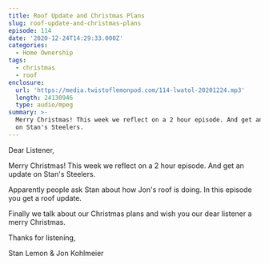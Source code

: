 ```yaml
---
title: Roof Update and Christmas Plans
slug: roof-update-and-christmas-plans
episode: 114
date: '2020-12-24T14:29:33.000Z'
categories:
  - Home Ownership
tags:
  - christmas
  - roof
enclosure:
  url: 'https://media.twistoflemonpod.com/114-lwatol-20201224.mp3'
  length: 24130946
  type: audio/mpeg
summary: >-
  Merry Christmas! This week we reflect on a 2 hour episode. And get an update
  on Stan's Steelers.
---
```


Dear Listener,

Merry Christmas! This week we reflect on a 2 hour episode. And get an update on Stan's Steelers.

Apparently people ask Stan about how Jon's roof is doing. In this episode you get a roof update.

Finally we talk about our Christmas plans and wish you our dear listener a merry Christmas.

Thanks for listening,

Stan Lemon & Jon Kohlmeier
